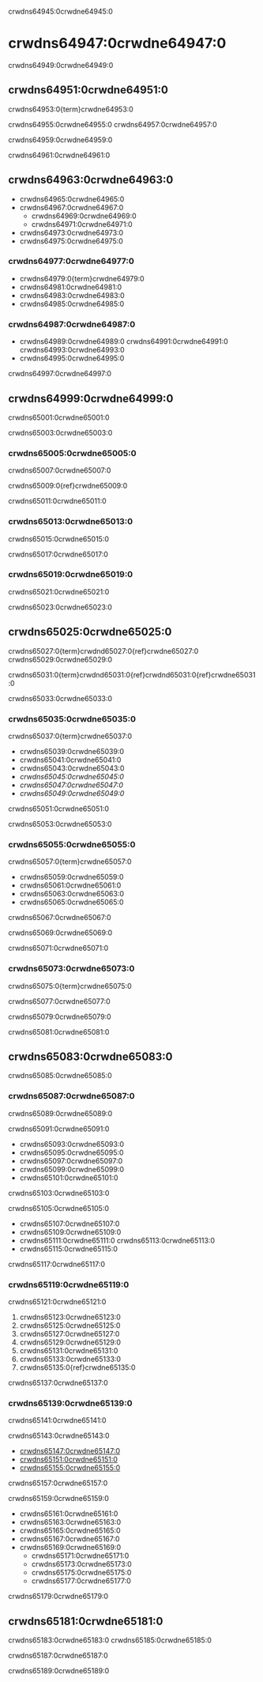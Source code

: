 crwdns64945:0crwdne64945:0
# crwdns64947:0crwdne64947:0

crwdns64949:0crwdne64949:0
## crwdns64951:0crwdne64951:0

crwdns64953:0{term}crwdne64953:0

crwdns64955:0crwdne64955:0 crwdns64957:0crwdne64957:0

crwdns64959:0crwdne64959:0

crwdns64961:0crwdne64961:0
## crwdns64963:0crwdne64963:0

- crwdns64965:0crwdne64965:0
- crwdns64967:0crwdne64967:0
  - crwdns64969:0crwdne64969:0
  - crwdns64971:0crwdne64971:0
- crwdns64973:0crwdne64973:0
- crwdns64975:0crwdne64975:0

### crwdns64977:0crwdne64977:0

- crwdns64979:0{term}crwdne64979:0
- crwdns64981:0crwdne64981:0
- crwdns64983:0crwdne64983:0
- crwdns64985:0crwdne64985:0

### crwdns64987:0crwdne64987:0

- crwdns64989:0crwdne64989:0 crwdns64991:0crwdne64991:0 crwdns64993:0crwdne64993:0
- crwdns64995:0crwdne64995:0

crwdns64997:0crwdne64997:0
## crwdns64999:0crwdne64999:0

crwdns65001:0crwdne65001:0

crwdns65003:0crwdne65003:0
### crwdns65005:0crwdne65005:0

crwdns65007:0crwdne65007:0

crwdns65009:0{ref}crwdne65009:0

crwdns65011:0crwdne65011:0
### crwdns65013:0crwdne65013:0

crwdns65015:0crwdne65015:0

crwdns65017:0crwdne65017:0
### crwdns65019:0crwdne65019:0
crwdns65021:0crwdne65021:0

crwdns65023:0crwdne65023:0
## crwdns65025:0crwdne65025:0

crwdns65027:0{term}crwdnd65027:0{ref}crwdne65027:0 crwdns65029:0crwdne65029:0

crwdns65031:0{term}crwdnd65031:0{ref}crwdnd65031:0{ref}crwdne65031:0

crwdns65033:0crwdne65033:0
### crwdns65035:0crwdne65035:0

crwdns65037:0{term}crwdne65037:0

- crwdns65039:0crwdne65039:0
- crwdns65041:0crwdne65041:0
- crwdns65043:0crwdne65043:0
- _crwdns65045:0crwdne65045:0_
- _crwdns65047:0crwdne65047:0_
- _crwdns65049:0crwdne65049:0_

crwdns65051:0crwdne65051:0

crwdns65053:0crwdne65053:0
### crwdns65055:0crwdne65055:0

crwdns65057:0{term}crwdne65057:0

- crwdns65059:0crwdne65059:0
- crwdns65061:0crwdne65061:0
- crwdns65063:0crwdne65063:0
- crwdns65065:0crwdne65065:0

crwdns65067:0crwdne65067:0

crwdns65069:0crwdne65069:0

crwdns65071:0crwdne65071:0
### crwdns65073:0crwdne65073:0

crwdns65075:0{term}crwdne65075:0

crwdns65077:0crwdne65077:0

crwdns65079:0crwdne65079:0

crwdns65081:0crwdne65081:0
## crwdns65083:0crwdne65083:0

crwdns65085:0crwdne65085:0
### crwdns65087:0crwdne65087:0

crwdns65089:0crwdne65089:0

crwdns65091:0crwdne65091:0

- crwdns65093:0crwdne65093:0
- crwdns65095:0crwdne65095:0
- crwdns65097:0crwdne65097:0
- crwdns65099:0crwdne65099:0
- crwdns65101:0crwdne65101:0

crwdns65103:0crwdne65103:0

crwdns65105:0crwdne65105:0

- crwdns65107:0crwdne65107:0
- crwdns65109:0crwdne65109:0
- crwdns65111:0crwdne65111:0 crwdns65113:0crwdne65113:0
- crwdns65115:0crwdne65115:0

crwdns65117:0crwdne65117:0
### crwdns65119:0crwdne65119:0

crwdns65121:0crwdne65121:0

1. crwdns65123:0crwdne65123:0
2. crwdns65125:0crwdne65125:0
3. crwdns65127:0crwdne65127:0
4. crwdns65129:0crwdne65129:0
5. crwdns65131:0crwdne65131:0
6. crwdns65133:0crwdne65133:0
7. crwdns65135:0{ref}crwdne65135:0

crwdns65137:0crwdne65137:0
### crwdns65139:0crwdne65139:0

crwdns65141:0crwdne65141:0

crwdns65143:0crwdne65143:0

- [crwdns65147:0crwdne65147:0](crwdns65145:0crwdne65145:0)
- [crwdns65151:0crwdne65151:0](crwdns65149:0crwdne65149:0)
- [crwdns65155:0crwdne65155:0](crwdns65153:0crwdne65153:0)

crwdns65157:0crwdne65157:0

crwdns65159:0crwdne65159:0

- crwdns65161:0crwdne65161:0
- crwdns65163:0crwdne65163:0
- crwdns65165:0crwdne65165:0
- crwdns65167:0crwdne65167:0
- crwdns65169:0crwdne65169:0
    - crwdns65171:0crwdne65171:0
    - crwdns65173:0crwdne65173:0
    - crwdns65175:0crwdne65175:0
    - crwdns65177:0crwdne65177:0

crwdns65179:0crwdne65179:0
## crwdns65181:0crwdne65181:0

crwdns65183:0crwdne65183:0 crwdns65185:0crwdne65185:0

crwdns65187:0crwdne65187:0

crwdns65189:0crwdne65189:0
